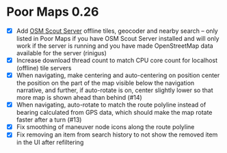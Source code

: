 Poor Maps 0.26
==============

* [x] Add [OSM Scout Server][0.26a] offline tiles, geocoder and nearby
      search – only listed in Poor Maps if you have OSM Scout Server
      installed and will only work if the server is running and you
      have made OpenStreetMap data available for the server (rinigus)
* [x] Increase download thread count to match CPU core count for
      localhost (offline) tile servers
* [x] When navigating, make centering and auto-centering on position
      center the position on the part of the map visible below the
      navigation narrative, and further, if auto-rotate is on, center
      slightly lower so that more map is shown ahead than behind (#14)
* [x] When navigating, auto-rotate to match the route polyline instead
      of bearing calculated from GPS data, which should make the map
      rotate faster after a turn (#13)
* [x] Fix smoothing of maneuver node icons along the route polyline
* [x] Fix removing an item from search history to not show the removed
      item in the UI after refiltering

[0.26a]: https://openrepos.net/content/rinigus/osm-scout-server
